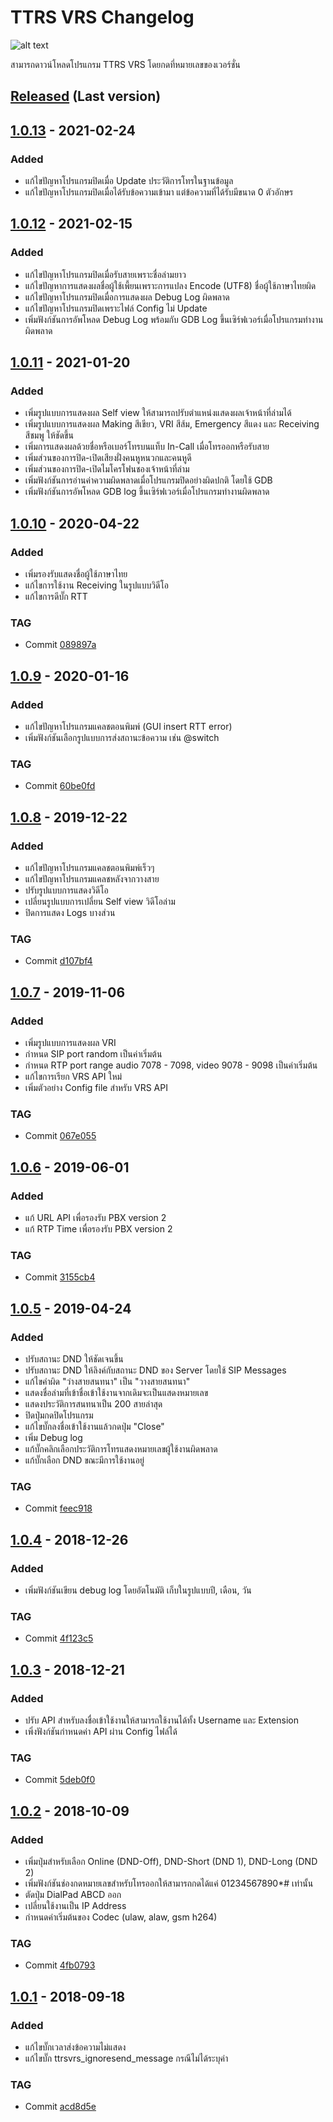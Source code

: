 # TTRS VRS Changelog

![alt text][logo]

สามารถดาวน์โหลดโปรแกรม TTRS VRS โดยกดที่หมายเลขของเวอร์ชั่น

## [Released] (Last version)

## [1.0.13] - 2021-02-24
### Added
- แก้ไขปัญหาโปรแกรมปิดเมื่อ Update ประวัติการโทรในฐานข้อมูล
- แก้ไขปัญหาโปรแกรมปิดเมื่อได้รับข้อความเข้ามา แต่ข้อความที่ได้รับมีขนาด 0 ตัวอักษร

## [1.0.12] - 2021-02-15
### Added
- แก้ไขปัญหาโปรแกรมปิดเมื่อรับสายเพราะชื่อล่ามยาว
- แก้ไขปัญหาการแสดงผลชื่อผู้ใช้เพี้ยนเพราะการแปลง Encode (UTF8) ชื่อผู้ใช้ภาษาไทยผิด
- แก้ไขปัญหาโปรแกรมปิดเมื่อการแสดงผล Debug Log ผิดพลาด
- แก้ไขปัญหาโปรแกรมปิดเพราะไฟล์ Config ไม่ Update
- เพิ่มฟังก์ชันการอัพโหลด Debug Log พร้อมกับ GDB Log ขึ้นเซิร์ฟเวอร์เมื่อโปรแกรมทำงานผิดพลาด

## [1.0.11] - 2021-01-20
### Added
- เพิ่มรูปแบบการแสดงผล Self view ให้สามารถปรับตำแหน่งแสดงผลเจ้าหน้าที่ล่ามได้
- เพิ่มรูปแบบการแสดงผล Making สีเขียว, VRI สีส้ม, Emergency สีแดง และ Receiving สีชมพู ให้ชัดขึ้น
- เพิ่มการแสดงผลด้วยชื่อหรือเบอร์โทรบนแท็บ In-Call เมื่อโทรออกหรือรับสาย
- เพิ่มส่วนของการปิด-เปิดเสียงฝั่งคนหูหนวกและคนหูดี
- เพิ่มส่วนของการปิด-เปิดไมโครโฟนชองเจ้าหน้าที่ล่าม
- เพิ่มฟังก์ชันการอ่านค่าความผิดพลาดเมื่อโปรแกรมปิดอย่างผิดปกติ โดยใช้ GDB
- เพิ่มฟังก์ชันการอัพโหลด GDB log ขึ้นเซิร์ฟเวอร์เมื่อโปรแกรมทำงานผิดพลาด

## [1.0.10] - 2020-04-22
### Added
- เพิ่มรองรับแสดงชื่อผู้ใช้ภาษาไทย
- แก้ไขการใช้งาน Receiving ในรูปแบบวิดีโอ
- แก้ไขการดีบั๊ก RTT

### TAG
- Commit [089897a](https://bitbucket.org/nectec_vrs/linphone-desktop-3-9-1-rtt/commits/089897a0437abe3fc80a629462233527223d97f2)

## [1.0.9] - 2020-01-16
### Added
- แก้ไขปัญหาโปรแกรมแคลชตอนพิมพ์ (GUI insert RTT error)
- เพิ่มฟังก์ชันเลือกรูปแบบการส่งสถานะข้อความ เช่น @switch

### TAG
- Commit [60be0fd](https://bitbucket.org/nectec_vrs/linphone-desktop-3-9-1-rtt/commits/60be0fdc009b67f0c54eece70d73a8733a3a05af)

## [1.0.8] - 2019-12-22
### Added
- แก้ไขปัญหาโปรแกรมแคลชตอนพิมพ์เร็วๆ
- แก้ไขปัญหาโปรแกรมแคลชหลังจากวางสาย
- ปรับรูปแบบการแสดงวิดีโอ
- เปลี่ยนรูปแบบการเปลี่ยน Self view วิดีโอล่าม
- ปิดการแสดง Logs บางส่วน

### TAG
- Commit [d107bf4](https://bitbucket.org/nectec_vrs/linphone-desktop-3-9-1-rtt/commits/d107bf4bec56584c1cc1685b57e52d150574dd30)

## [1.0.7] - 2019-11-06
### Added
- เพิ่มรูปแบบการแสดงผล VRI
- กำหนด SIP port random เป็นค่าเริ่มต้น
- กำหนด  RTP port range  audio 7078 - 7098, video 9078 - 9098 เป็นค่าเริ่มต้น
- แก้ไขการเรียก VRS API ใหม่
- เพิ่มตัวอย่าง Config file สำหรับ VRS API

### TAG
- Commit [067e055](https://bitbucket.org/nectec_vrs/linphone-desktop-3-9-1-rtt/commits/067e055e8871b6b862447e50be2a2bee13249e17)

## [1.0.6] - 2019-06-01
### Added
- แก้ URL API เพื่อรองรับ PBX version 2
- แก้ RTP Time เพื่อรองรับ PBX version 2

### TAG
- Commit [3155cb4](https://bitbucket.org/nectec_vrs/linphone-desktop-3-9-1-rtt/commits/3155cb4642bd128da58bbc004ac5404ac7b40b3b)

## [1.0.5] - 2019-04-24
### Added
- ปรับสถานะ DND ให้ชัดเจนขึ้น
- ปรับสถานะ DND ให้ลิงค์กับสถานะ DND ของ Server โดยใช้ SIP Messages
- แก้ไขคำผิด "ว่างสายสนทนา" เป็น "วางสายสนทนา"
- แสดงชื่อล่ามที่เข้าชื่อเข้าใช้งานจากเดิมจะเป็นแสดงหมายเลข
- แสดงประวัติการสนทนาเป็น 200 สายล่าสุด
- ปิดปุ่มกดปิดโปรแกรม
- แก้ไขบั๊กลงชื่อเข้าใช้งานแล้วกดปุ่ม "Close"
- เพิ่ม Debug log
- แก้บั๊กคลิกเลือกประวัติการโทรแสดงหมายเลขผู้ใช้งานผิดพลาด
- แก้บั๊กเลือก DND ขณะมีการใช้งานอยู่

### TAG
- Commit [feec918](https://bitbucket.org/nectec_vrs/linphone-desktop-3-9-1-rtt/commits/feec9188bd4d995967a4ada448f27d4505e6b7ae)

## [1.0.4] - 2018-12-26
### Added
- เพิ่มฟังก์ชันเขียน debug log โดยอัตโนมัติ เก็บในรูปแบบปี, เดือน, วัน

### TAG
- Commit [4f123c5](https://bitbucket.org/nectec_vrs/linphone-desktop-3-9-1-rtt/commits/4f123c590bf0c8fe1ca0c27883d1267f0da474b3?at=vrs-dev-newrtt)

## [1.0.3] - 2018-12-21
### Added
- ปรับ API สำหรับลงชื่อเข้าใช้งานให้สามารถใช้งานได้ทั้ง Username และ Extension
- เพิ่งฟังก์ชันกำหนดค่า API ผ่าน Config ไฟล์ได้

### TAG
- Commit [5deb0f0](https://bitbucket.org/nectec_vrs/linphone-desktop-3-9-1-rtt/commits/5deb0f033fcf3e9b4fcbc926cec5d62a6db49d7d?at=vrs-dev-newrtt)

## [1.0.2] - 2018-10-09
### Added
- เพิ่มปุ่มสำหรับเลือก Online (DND-Off), DND-Short (DND 1), DND-Long (DND 2)
- เพิ่มฟังก์ชันช่องกดหมายเลขสำหรับโทรออกให้สามารถกดได้แค่ 01234567890*# เท่านั้น
- ตัดปุ่ม DialPad ABCD ออก
- เปลี่ยนใช้งานเป็น IP Address
- กำหนดค่าเริ่มต้นของ Codec (ulaw, alaw, gsm h264)

### TAG
- Commit [4fb0793](https://bitbucket.org/nectec_vrs/linphone-desktop-3-9-1-rtt/commits/4fb0793de63b49e49d5cab7337fa096cae5ed71d?at=vrs-dev-newrtt)

## [1.0.1] - 2018-09-18
### Added
- แก้ไขบั๊กเวลาส่งข้อความไม่แสดง
- แก้ไขบั๊ก ttrsvrs_ignoresend_message กรณีไม่ได้ระบุค่า

### TAG
- Commit [acd8d5e](https://bitbucket.org/nectec_vrs/linphone-desktop-3-9-1-rtt/commits/acd8d5e38fd2184db490cd3485edf6ef50e0ebdc?at=vrs-dev-newrtt)

[Released]: https://gitlab.spinsoft.co.th/pc/ttrs_vrs_changelog/raw/master/source/Released/TTRS-VRS-current.zip
[1.0.13]: https://gitlab.spinsoft.co.th/pc/ttrs_vrs_changelog/raw/master/source/1.0.13/TTRS-VRS-V.1.0.13-5-g590097e.exe
[1.0.12]: https://gitlab.spinsoft.co.th/pc/ttrs_vrs_changelog/raw/master/source/1.0.12/TTRS-VRS-V.1.0.12.exe
[1.0.11]: https://gitlab.spinsoft.co.th/pc/ttrs_vrs_changelog/raw/master/source/1.0.11/TTRS-VRS-V.1.0.11.exe
[1.0.10]: https://gitlab.spinsoft.co.th/pc/ttrs_vrs_changelog/raw/master/source/1.0.10/TTRS-VRS-V.1.0.10-1-g089897a.exe
[1.0.9]: https://gitlab.spinsoft.co.th/pc/ttrs_vrs_changelog/raw/master/source/1.0.9/TTRS-VRS-V.1.0.9-2-g60be0fd.exe
[1.0.8]: https://gitlab.spinsoft.co.th/pc/ttrs_vrs_changelog/raw/master/source/1.0.8/TTRS-VRS-V.1.0.8-1-gd107bf4.exe
[1.0.7]: https://gitlab.spinsoft.co.th/pc/ttrs_vrs_changelog/raw/master/source/1.0.7/TTRS-VRS-V.1.0.7-29-g067e055.exe
[1.0.6]: https://gitlab.spinsoft.co.th/pc/ttrs_vrs_changelog/raw/master/source/1.0.6/TTRS-VRS-V.1.0.6-28-g3155cb4.exe
[1.0.5]: https://gitlab.spinsoft.co.th/pc/ttrs_vrs_changelog/raw/master/source/1.0.5/TTRS-VRS-V.1.0.5-27-gfeec918.exe
[1.0.4]: https://gitlab.spinsoft.co.th/pc/ttrs_vrs_changelog/raw/master/source/1.0.4/TTRS-VRS-V.1.0.4-25-g4f123c5.exe
[1.0.3]: https://gitlab.spinsoft.co.th/pc/ttrs_vrs_changelog/raw/master/source/1.0.3/TTRS-VRS-V.1.0.3-23-g5deb0f0.exe
[1.0.2]: https://gitlab.spinsoft.co.th/pc/ttrs_vrs_changelog/raw/master/source/1.0.2/TTRS-VRS-V.1.0.2-22-g4fb0793.exe
[1.0.1]: https://gitlab.spinsoft.co.th/pc/ttrs_vrs_changelog/raw/master/source/1.0.1/TTRS-VRS-V.1.0.1-21-gacd8d5e.exe
[logo]: https://gitlab.spinsoft.co.th/pc/ttrs_vrs_changelog/raw/master/TTRS-VRS.png "Logo TTRS VRS"